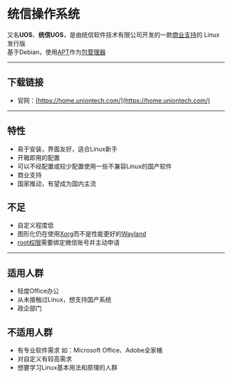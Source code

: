 # 统信操作系统

又名**UOS**、**统信UOS**，是由统信软件技术有限公司开发的一款[商业支持](../%E4%B8%80%E4%BA%9B%E6%A6%82%E5%BF%B5/%E5%95%86%E4%B8%9A%E6%94%AF%E6%8C%81.md)的 Linux 发行版  
基于Debian，使用[APT](../%E4%B8%80%E4%BA%9B%E8%BD%AF%E4%BB%B6%E5%8C%85%E7%AE%A1%E7%90%86%E5%99%A8/apt.md)作为[包管理器](../%E4%B8%80%E4%BA%9B%E8%BD%AF%E4%BB%B6%E5%8C%85%E7%AE%A1%E7%90%86%E5%99%A8/%E8%BD%AF%E4%BB%B6%E5%8C%85%E7%AE%A1%E7%90%86%E5%99%A8.md)

---

## 下载链接

- 官网：[https://home.uniontech.com/](https://home.uniontech.com/)

---

## 特性

- 易于安装，界面友好，适合Linux新手
- 开箱即用的配置
- 可以不经配置或较少配置使用一些不兼容Linux的国产软件
- 商业支持
- 国家推动，有望成为国内主流

## 不足

- 自定义程度低
- 图形化仍在使用[Xorg](../%E4%B8%80%E4%BA%9B%E5%BE%88%E6%9C%89%E7%94%A8%E7%9A%84%E8%BD%AF%E4%BB%B6%E5%8C%85/xorg.md)而不是性能更好的[Wayland](../%E4%B8%80%E4%BA%9B%E5%BE%88%E6%9C%89%E7%94%A8%E7%9A%84%E8%BD%AF%E4%BB%B6%E5%8C%85/wayland.md)
- [root权限](../%E4%B8%80%E4%BA%9B%E6%A6%82%E5%BF%B5/root%E6%9D%83%E9%99%90.md)需要绑定微信账号并主动申请

---

## 适用人群

- 轻度Office办公
- 从未接触过Linux，想支持国产系统
- 政企部门

## 不适用人群

- 有专业软件需求 如：Microsoft Office、Adobe全家桶
- 对自定义有较高需求
- 想要学习Linux基本用法和原理的人群
